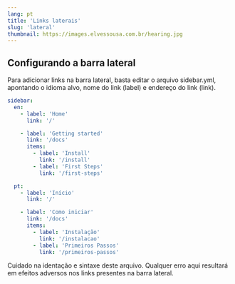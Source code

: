 ```yaml
---
lang: pt
title: 'Links laterais'
slug: 'lateral'
thumbnail: https://images.elvessousa.com.br/hearing.jpg
---
```


## Configurando a barra lateral

Para adicionar links na barra lateral, basta editar o arquivo sidebar.yml, apontando o idioma alvo, nome do link (label) e endereço do link (link).

```yaml title=src/config/sidebar.yml
sidebar:
  en:
    - label: 'Home'
      link: '/'

    - label: 'Getting started'
      link: '/docs'
      items:
        - label: 'Install'
          link: '/install'
        - label: 'First Steps'
          link: '/first-steps'

  pt:
    - label: 'Início'
      link: '/'

    - label: 'Como iniciar'
      link: '/docs'
      items:
        - label: 'Instalação'
          link: '/instalacao'
        - label: 'Primeiros Passos'
          link: '/primeiros-passos'
```

Cuidado na identação e sintaxe deste arquivo. Qualquer erro aqui resultará em efeitos adversos nos links presentes na barra lateral.
